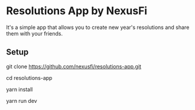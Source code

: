 # Resolutions App by NexusFi

It's a simple app that allows you to create new year's resolutions and share them with your friends.

## Setup

git clone https://github.com/nexusfi/resolutions-app.git

cd resolutions-app

yarn install

yarn run dev
